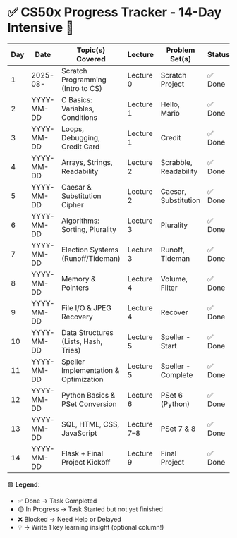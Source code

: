# ✅ CS50x Progress Tracker - 14-Day Intensive 🧠

| Day | Date       | Topic(s) Covered                          | Lecture | Problem Set(s)        | Status   | GitHub Push | Notes |
|-----|------------|-------------------------------------------|---------|-----------------------|----------|-------------|-------|
| 1   | 2025-08- | Scratch Programming (Intro to CS)         | Lecture 0 | Scratch Project        | ✅ Done   | ✅           | 💡    |
| 2   | YYYY-MM-DD | C Basics: Variables, Conditions           | Lecture 1 | Hello, Mario           | ✅ Done   | ✅           | 💡    |
| 3   | YYYY-MM-DD | Loops, Debugging, Credit Card             | Lecture 1 | Credit                 | ✅ Done   | ✅           | 💡    |
| 4   | YYYY-MM-DD | Arrays, Strings, Readability              | Lecture 2 | Scrabble, Readability  | ✅ Done   | ✅           | 💡    |
| 5   | YYYY-MM-DD | Caesar & Substitution Cipher              | Lecture 2 | Caesar, Substitution   | ✅ Done   | ✅           | 💡    |
| 6   | YYYY-MM-DD | Algorithms: Sorting, Plurality            | Lecture 3 | Plurality              | ✅ Done   | ✅           | 💡    |
| 7   | YYYY-MM-DD | Election Systems (Runoff/Tideman)         | Lecture 3 | Runoff, Tideman        | ✅ Done   | ✅           | 💡    |
| 8   | YYYY-MM-DD | Memory & Pointers                         | Lecture 4 | Volume, Filter         | ✅ Done   | ✅           | 💡    |
| 9   | YYYY-MM-DD | File I/O & JPEG Recovery                  | Lecture 4 | Recover                | ✅ Done   | ✅           | 💡    |
| 10  | YYYY-MM-DD | Data Structures (Lists, Hash, Tries)      | Lecture 5 | Speller - Start        | ✅ Done   | ✅           | 💡    |
| 11  | YYYY-MM-DD | Speller Implementation & Optimization     | Lecture 5 | Speller - Complete     | ✅ Done   | ✅           | 💡    |
| 12  | YYYY-MM-DD | Python Basics & PSet Conversion           | Lecture 6 | PSet 6 (Python)        | ✅ Done   | ✅           | 💡    |
| 13  | YYYY-MM-DD | SQL, HTML, CSS, JavaScript                | Lecture 7–8| PSet 7 & 8            | ✅ Done   | ✅           | 💡    |
| 14  | YYYY-MM-DD | Flask + Final Project Kickoff             | Lecture 9 | Final Project          | ✅ Done   | ✅           | 💡    |

🟢 **Legend**:
- ✅ Done → Task Completed
- 🟡 In Progress → Task Started but not yet finished
- ❌ Blocked → Need Help or Delayed
- 💡 → Write 1 key learning insight (optional column!)
